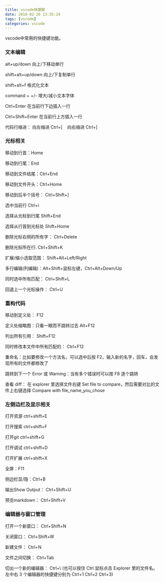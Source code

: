 ```yaml
---
title: vscode快捷键
date: 2018-02-26 13:35:19
tags: [vscode]
categories: vscode
---
```

vscode中常用的快捷键功能。
<!--more-->
### 文本编辑 ###
alt+up/down    向上/下移动单行

shift+alt+up/down    向上/下复制单行

shift+alt+f    格式化文本

command + +/-  增大/减小文本字体

Ctrl+Enter   在当前行下边插入一行

Ctrl+Shift+Enter  在当前行上方插入一行

代码行缩进：  向左缩进 Ctrl+[ &nbsp;&nbsp; 向右缩进 Ctrl+]
### 光标相关 ###
移动到行首：Home

移动到行尾：End

移动到文件结尾：Ctrl+End

移动到文件开头：Ctrl+Home

移动到后半个括号： Ctrl+Shift+]

选中当前行   Ctrl+i

选择从光标到行尾   Shift+End

选择从行首到光标处   Shift+Home

删除光标右侧的所有字： Ctrl+Delete

删除光标所在行:    Ctrl+Shift+K 

扩展/缩小选取范围： Shift+Alt+Left/Right

多行编辑(列编辑)：Alt+Shift+鼠标左键，Ctrl+Alt+Down/Up

同时选中所有匹配： Ctrl+Shift+L

回退上一个光标操作： Ctrl+U
### 重构代码 ###
移动到定义处： F12

定义处缩略图：只看一眼而不跳转过去 Alt+F12

列出所有引用： Shift+F12

同时修改本文件中所有匹配的： Ctrl+F12

重命名：比如要修改一个方法名，可以选中后按 F2，输入新的名字，回车，会发现所有的文件都修改了

跳转到下一个 Error 或 Warning：当有多个错误时可以按 F8 逐个跳转

查看 diff： 在 explorer 里选择文件右键 Set file to compare，然后需要对比的文件上右键选择 Compare with file_name_you_chose
### 左侧边栏及显示相关 ###
打开资源  ctrl+shift+E

打开搜索  ctrl+shift+F

打开git    ctrl+shift+G

打开调试 ctrl+shift+D

打开扩展 ctrl+shift+X

全屏：F11

侧边栏显/隐：Ctrl+B

输出Show Output：  Ctrl+Shift+U

预览markdown：  Ctrl+Shift+V
### 编辑器与窗口管理 ###
打开一个新窗口： Ctrl+Shift+N

关闭窗口： Ctrl+Shift+W

新建文件：   Ctrl+N

文件之间切换：   Ctrl+Tab

切出一个新的编辑器： Ctrl+\  (也可以按住 Ctrl 鼠标点击 Explorer 里的文件名。左中右 3 个编辑器的快捷键分别为 Ctrl+1 Ctrl+2 Ctrl+3)
